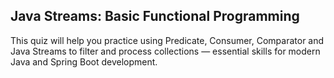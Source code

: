 ## Java Streams: Basic Functional Programming

This quiz will help you practice using Predicate<T>, Consumer<T>, Comparator<T> and Java Streams to filter and process collections — essential skills for modern Java and Spring Boot development.

##